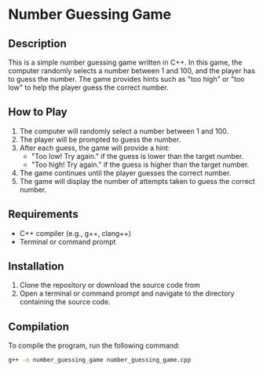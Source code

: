 # Number Guessing Game

## Description

This is a simple number guessing game written in C++. In this game, the computer randomly selects a number between 1 and 100, and the player has to guess the number. The game provides hints such as "too high" or "too low" to help the player guess the correct number.

## How to Play

1. The computer will randomly select a number between 1 and 100.
2. The player will be prompted to guess the number.
3. After each guess, the game will provide a hint:
   - "Too low! Try again." if the guess is lower than the target number.
   - "Too high! Try again." if the guess is higher than the target number.
4. The game continues until the player guesses the correct number.
5. The game will display the number of attempts taken to guess the correct number.

## Requirements

- C++ compiler (e.g., g++, clang++)
- Terminal or command prompt

## Installation

1. Clone the repository or download the source code from 
2. Open a terminal or command prompt and navigate to the directory containing the source code.

## Compilation

To compile the program, run the following command:

```bash
g++ -o number_guessing_game number_guessing_game.cpp

